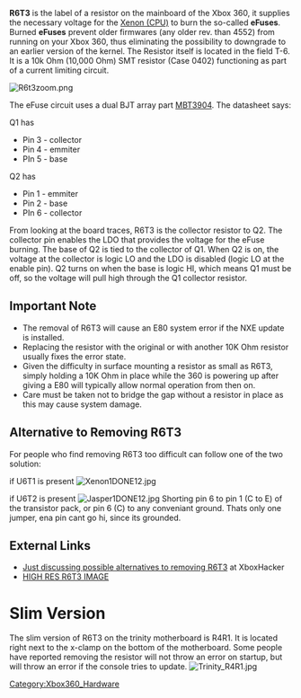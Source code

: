 **R6T3** is the label of a resistor on the mainboard of the Xbox 360, it
supplies the necessary voltage for the [Xenon
(CPU)](Xenon_(CPU) "wikilink") to burn the so-called **eFuses**.
Burned **eFuses** prevent older firmwares (any older rev. than 4552)
from running on your Xbox 360, thus eliminating the possibility to
downgrade to an earlier version of the kernel.
The Resistor itself is located in the field T-6. It is a 10k Ohm (10,000
Ohm) SMT resistor (Case 0402) functioning as part of a current limiting
circuit.

![R6t3zoom.png](R6t3zoom.png "R6t3zoom.png")

The eFuse circuit uses a dual BJT array part
[MBT3904](http://www.datasheetcatalog.org/datasheet/lrc/MBT3904DW1T1.pdf).
The datasheet says:

Q1 has

  - Pin 3 - collector
  - Pin 4 - emmiter
  - PIn 5 - base

Q2 has

  - Pin 1 - emmiter
  - Pin 2 - base
  - PIn 6 - collector

From looking at the board traces, R6T3 is the collector resistor to
Q2.
The collector pin enables the LDO that provides the voltage for the
eFuse burning.
The base of Q2 is tied to the collector of Q1.
When Q2 is on, the voltage at the collector is logic LO and the LDO is
disabled (logic LO at the enable pin).
Q2 turns on when the base is logic HI, which means Q1 must be off, so
the voltage will pull high through the Q1 collector resistor.

## Important Note

  - The removal of R6T3 will cause an E80 system error if the NXE update
    is installed.
  - Replacing the resistor with the original or with another 10K Ohm
    resistor usually fixes the error state.
  - Given the difficulty in surface mounting a resistor as small as
    R6T3, simply holding a 10K Ohm in place while the 360 is powering up
    after giving a E80 will typically allow normal operation from then
    on.
  - Care must be taken not to bridge the gap without a resistor in place
    as this may cause system damage.

## Alternative to Removing R6T3

For people who find removing R6T3 too difficult can follow one of the
two solution:

if U6T1 is present
![Xenon1DONE12.jpg](Xenon1DONE12.jpg "Xenon1DONE12.jpg")

if U6T2 is present
![Jasper1DONE12.jpg](Jasper1DONE12.jpg "Jasper1DONE12.jpg")
Shorting pin 6 to pin 1 (C to E) of the transistor pack, or pin 6 (C) to
any conveniant ground. Thats only one jumper, ena pin cant go hi, since
its grounded.

## External Links

  - [Just discussing possible alternatives to removing
    R6T3](http://www.xboxhacker.org/index.php?topic=13658.0) at
    XboxHacker
  - [HIGH RES R6T3
    IMAGE](http://www.360mods.net/modules/coppermine/albums/userpics/efuse/r6t3.jpg)

# Slim Version

The slim version of R6T3 on the trinity motherboard is R4R1. It is
located right next to the x-clamp on the bottom of the motherboard. Some
people have reported removing the resistor will not throw an error on
startup, but will throw an error if the console tries to update.
![Trinity_R4R1.jpg](Trinity_R4R1.jpg "Trinity_R4R1.jpg")

[Category:Xbox360_Hardware](Category:Xbox360_Hardware "wikilink")